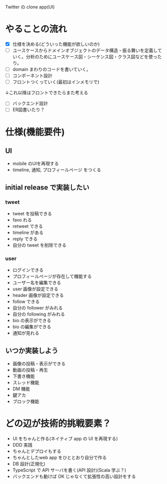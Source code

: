 Twitter の clone app(UI)

# やることの流れ

- [x]  仕様を決める(どういった機能が欲しいのか)
- [ ]  ユースケースからドメインオブジェクトのデータ構造・振る舞いを定義していく。分析のためにユースケース図・シーケンス図・クラス図などを使ったり。
- [ ]  domain まわりのコードを書いていく。
- [ ]  コンポーネント設計
- [ ]  フロントつくっていく(最初はインメモリで)

↓これ以降はフロントできたらまた考える

- [ ]  バックエンド設計
- [ ]  ER図書いたり？

# 仕様(機能要件)

## UI

- mobile のUIを再現する
- timeline, 通知, プロフィールページ をつくる

## initial release で実装したい

### tweet

- tweet を投稿できる
- favo れる
- retweet できる
- timeline がある
- reply できる
- 自分の tweet を削除できる

### user

- ログインできる
- プロフィールページが存在して機能する
- ユーザー名を編集できる
- user 画像が設定できる
- header 画像が設定できる
- follow できる
- 自分の follower がみれる
- 自分の following がみれる
- bio の表示ができる
- bio の編集ができる
- 通知が見れる

## いつか実装しよう

- 画像の投稿・表示ができる
- 動画の投稿・再生
- 下書き機能
- スレッド機能
- DM 機能
- 鍵アカ
- ブロック機能

# どの辺が技術的挑戦要素？

- UI をちゃんと作る(ネイティブ app の UI を再現する)
- DDD 実践
- ちゃんとデプロイもする
- ちゃんとしたweb app をひととおり自分で作る
- DB 設計(正規化)
- TypeScript で API サーバを書く(API 設計)(Scala 学ぶ？)
- バックエンドも動けば OK じゃなくて拡張性の高い設計をする

